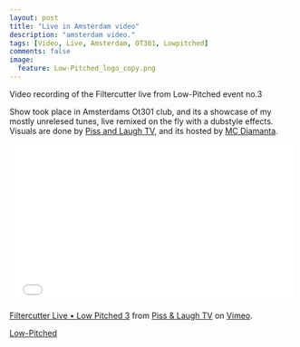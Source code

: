 ```yaml
---
layout: post
title: "Live in Amsterdam video"
description: "amsterdam video."
tags: [Video, Live, Amsterdam, OT301, Lowpitched]
comments: false
image:
  feature: Low-Pitched_logo_copy.png
---
```


Video recording of the Filtercutter live from Low-Pitched event no.3 

Show took place in Amsterdams Ot301 club, and its a showcase of my mostly unrelesed tunes, live remixed on the fly with a dubstyle effects. Visuals are done by <a href="http://cargocollective.com/pissandlaughtv" target="_blank">Piss and Laugh TV</a>, and its hosted by <a href="https://twitter.com/mcDiamanta" target="_blank">MC Diamanta</a>. 


<iframe src="//player.vimeo.com/video/105750090" width="500" height="281" frameborder="0" webkitallowfullscreen mozallowfullscreen allowfullscreen></iframe> <p><a href="http://vimeo.com/105750090">Filtercutter Live &bull; Low Pitched 3</a> from <a href="http://vimeo.com/user934322">Piss &amp; Laugh TV</a> on <a href="https://vimeo.com">Vimeo</a>.</p>


<div markdown="0"><a href="https://twitter.com/LP_Pleasure" target="_blank" class="btn">Low-Pitched</a></div>